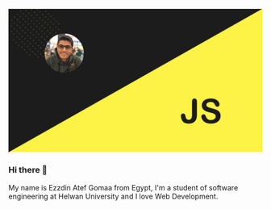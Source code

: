 [![Header](https://raw.githubusercontent.com/ezzdin-atef/ezzdin-atef/master/images/hero.png)](https://ezzdinatef.me)
### Hi there 👋
 My name is Ezzdin Atef Gomaa from Egypt, I'm a student of software engineering at Helwan University and I love Web Development.
 
<!--
**ezzdin-atef/ezzdin-atef** is a ✨ _special_ ✨ repository because its `README.md` (this file) appears on your GitHub profile.

Here are some ideas to get you started:

- 🔭 I’m currently working on ...
- 🌱 I’m currently learning ...
- 👯 I’m looking to collaborate on ...
- 🤔 I’m looking for help with ...
- 💬 Ask me about ...
- 📫 How to reach me: ...
- 😄 Pronouns: ...
- ⚡ Fun fact: ...
-->
